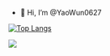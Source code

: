 - 👋 Hi, I’m @YaoWun0627

[![Top Langs](https://github-readme-stats.vercel.app/api/top-langs/?username=YaoWun0627&layout=compact&theme=onedark&hide=jupyter%20notebook,makefile)](https://github.com/anuraghazra/github-readme-stats)

<img src="https://github-readme-stats.vercel.app/api?username=YaoWun0627&show_icons=true&locale=en">
